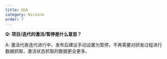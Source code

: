 ```yaml
---
title: Q&A
category: Nirvana
order: 7
---
```


**Q:** **项目/迭代的激活/暂停是什么意思？**

A: 激活代表迭代进行中，发布后建议手动设置为暂停，不再需要对研发过程进行数据抓取，激活状态抓取的数据更全更多。
